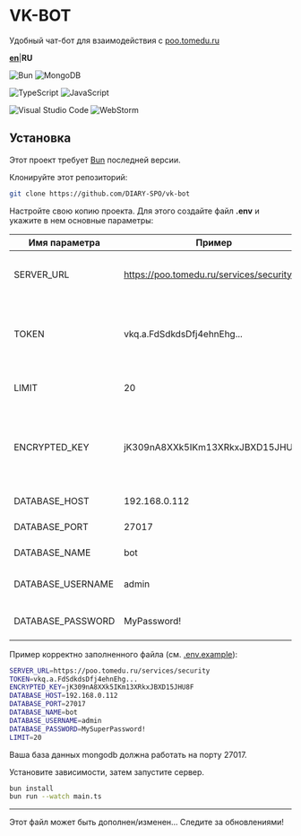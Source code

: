 # VK-BOT
Удобный чат-бот для взаимодействия с [poo.tomedu.ru](https://poo.tomedu.ru)

**[en](/README.md)**|**RU**

![Bun](https://img.shields.io/badge/Bun-%23000000.svg?style=for-the-badge&logo=bun&logoColor=white)
![MongoDB](https://img.shields.io/badge/MongoDB-%234ea94b.svg?style=for-the-badge&logo=mongodb&logoColor=white)

![TypeScript](https://img.shields.io/badge/typescript-%23007ACC.svg?style=for-the-badge&logo=typescript&logoColor=white)
![JavaScript](https://img.shields.io/badge/javascript-%23323330.svg?style=for-the-badge&logo=javascript&logoColor=%23F7DF1E)

![Visual Studio Code](https://img.shields.io/badge/Visual%20Studio%20Code-0078d7.svg?style=for-the-badge&logo=visual-studio-code&logoColor=white)
![WebStorm](https://img.shields.io/badge/webstorm-143?style=for-the-badge&logo=webstorm&logoColor=white&color=black)

## Установка

Этот проект требует [Bun](https://bun.sh/) последней версии.

Клонируйте этот репозиторий:

```sh
git clone https://github.com/DIARY-SPO/vk-bot
```

Настройте свою копию проекта.
Для этого создайте файл **.env** и укажите в нем основные параметры:

| Имя параметра | Пример | Описание | Обязательно |
| -------------- | ------- | ----------- | -------- |
| SERVER_URL | https://poo.tomedu.ru/services/security | Адрес до сервисов вашего дневника | Да |
| TOKEN | vkq.a.FdSdkdsDfj4ehnEhg... | Токен от вашего сообщества, где будет располагаться бот | Да |
| LIMIT | 20 | Лимит запрсоов к API | Нет |
| ENCRYPTED_KEY | jK309nA8XXk5IKm13XRkxJBXD15JHU8F | Ключ для шифрования паролей. Его длина должна составлять ровно 32 символа | Да |
| DATABASE_HOST | 192.168.0.112 | Хост базы данных | Да |
| DATABASE_PORT | 27017 | Порт от базы данных | Да |
| DATABASE_NAME | bot | Имя базы данных | Да |
| DATABASE_USERNAME | admin | Имя пользователя Базы Данных | Да |
| DATABASE_PASSWORD | MyPassword! | Пароль от пользователя Базы Данных | Да |

Пример корректно заполненного файла (см. [.env.example](./.env.example)):

```sh
SERVER_URL=https://poo.tomedu.ru/services/security
TOKEN=vkq.a.FdSdkdsDfj4ehnEhg...
ENCRYPTED_KEY=jK309nA8XXk5IKm13XRkxJBXD15JHU8F
DATABASE_HOST=192.168.0.112
DATABASE_PORT=27017
DATABASE_NAME=bot
DATABASE_USERNAME=admin
DATABASE_PASSWORD=MySuperPassword!
LIMIT=20
```

Ваша база данных mongodb должна работать на порту 27017.

Установите зависимости, затем запустите сервер.

```sh
bun install
bun run --watch main.ts
```

------

Этот файл может быть дополнен/изменен... Следите за обновлениями!

